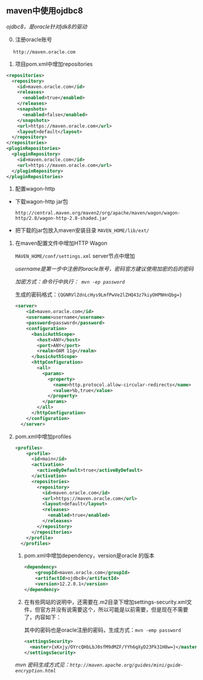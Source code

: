 ## maven中使用ojdbc8

*ojdbc8，是oracle针对jdk8的驱动*

0. 注册oracle账号

​    `  http://maven.oracle.com`

1. 项目pom.xml中增加repositories

```xml
<repositories>
  <repository>
    <id>maven.oracle.com</id>
    <releases>
      <enabled>true</enabled>
    </releases>
    <snapshots>
      <enabled>false</enabled>
    </snapshots>
    <url>https://maven.oracle.com</url>
    <layout>default</layout>
  </repository>
</repositories>
<pluginRepositories>
  <pluginRepository>
    <id>maven.oracle.com</id>
    <url>https://maven.oracle.com</url>
  </pluginRepository>
</pluginRepositories>
```

1. 配置wagon-http

- 下载wagon-http jar包

  ` http://central.maven.org/maven2/org/apache/maven/wagon/wagon-http/2.8/wagon-http-2.8-shaded.jar `

- 把下载的jar包放入maven安装目录 ` MAVEN_HOME/lib/ext/ `

1. 在maven配置文件中增加HTTP Wagon

   ` MAVEN_HOME/conf/settings.xml ` server节点中增加

   *username是第一步中注册的oracle账号，密码官方建议使用加密的后的密码*

   *加密方式：命令行中执行：` mvn -ep password`*

   生成的密码格式：`{QGNRVlZdnLcHys9LmfPwVe2lZHQ43z7kiyOHPNHnQbg=}`

   ```xml
   <server>
       <id>maven.oracle.com</id>
       <username>username</username>
       <password>password</password>
       <configuration>
         <basicAuthScope>
           <host>ANY</host>
           <port>ANY</port>
           <realm>OAM 11g</realm>
         </basicAuthScope>
         <httpConfiguration>
           <all>
             <params>
               <property>
                 <name>http.protocol.allow-circular-redirects</name>
                 <value>%b,true</value>
               </property>
             </params>
           </all>
         </httpConfiguration>
       </configuration>
     </server>
   ```

1. pom.xml中增加profiles

   ```xml
   <profiles>
       <profile>
         <id>main</id>
         <activation>
           <activeByDefault>true</activeByDefault>
         </activation>
         <repositories>
           <repository>
             <id>maven.oracle.com</id>
             <url>https://maven.oracle.com</url>
             <layout>default</layout>
             <releases>
               <enabled>true</enabled>
             </releases>
           </repository>
         </repositories>
       </profile>
     </profiles>
   ```

   1. pom.xml中增加dependency，version是oracle 的版本

      ```xml
      <dependency>
          <groupId>maven.oracle.com</groupId>
          <artifactId>ojdbc8</artifactId>
          <version>12.2.0.1</version>
      </dependency>
      ```

   1. 在有些网站的说明中，还需要在.m2目录下增加settings-security.xml文件，但官方并没有说需要这个，所以可能是以前需要，但是现在不需要了，内容如下：

      其中的密码也是oracle注册的密码，生成方式：`mvn -emp password`

      ```xml
      <settingsSecurity>
        <master>{xKxjy/OYrcQHbLbJ0sfM9dMZF/YYh6qXyD23Pk31H8w=}</master>
      </settingsSecurity>
      ```

   *mvn 密码生成方式见：`http://maven.apache.org/guides/mini/guide-encryption.html`*
